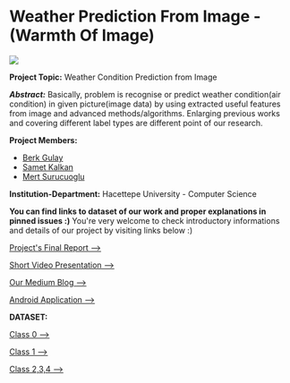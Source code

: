 # Weather Prediction From Image - (Warmth Of Image)


![](https://user-images.githubusercontent.com/20780894/35770726-967a4198-0931-11e8-93a2-c6b8cb826210.jpg)

**Project Topic:** Weather Condition Prediction from Image

**_Abstract:_** Basically, problem is recognise or predict weather condition(air condition) in given picture(image data) by using extracted useful features from image and advanced methods/algorithms. Enlarging previous works and covering different label types are different point of our research.


**Project Members:** 
- [Berk Gulay](https://www.linkedin.com/in/berk-gulay97/)
- [Samet Kalkan](https://www.linkedin.com/in/sametkalkan/)
- [Mert Surucuoglu](https://www.linkedin.com/in/mertsurucuoglu/)

**Institution-Department:** Hacettepe University - Computer Science

**You can find links to dataset of our work and proper explanations in pinned issues :)**
You're very welcome to check introductory informations and details of our project by visiting links below :)

[Project's Final Report -->](https://drive.google.com/open?id=1HFyAUvnkS61Xat9cUBAhG-4hvwR1T8lb)

[Short Video Presentation -->](https://www.youtube.com/watch?v=TdzUGoS2F80&t=7s)

[Our Medium Blog -->](https://medium.com/warmthofimage)

[Android Application -->](https://play.google.com/store/apps/details?id=com.kalkan.weatherprediction)


**DATASET:**

[Class 0 -->](https://drive.google.com/open?id=1j9nLFoAA5xxC5DplQd-mgbysVsMcJEcz)

[Class 1 -->](https://drive.google.com/open?id=1KO0ryOH6j4pFYTJpSyGxL1iH1f84dNU7)

[Class 2,3,4 -->](https://drive.google.com/open?id=1MWLGbv82_aEZo3h84pQAMRHkvCvsWSkA)

